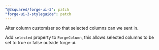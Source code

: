 ```yaml
---
"@3squared/forge-ui-3": patch
"forge-ui-3-styleguide": patch
---
```


Alter column customiser so that selected columns can we sent in.

Add `selected` property to `ForgeColumn`, this allows selected columns to be set to true or false outside forge ui.
